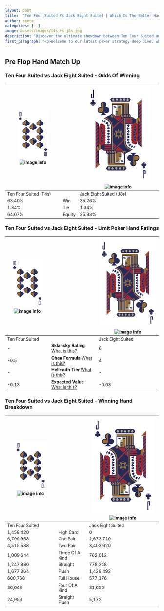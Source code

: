 ```yaml
---
layout: post
title:  "Ten Four Suited Vs Jack Eight Suited | Which Is The Better Hand In Poker? A Complete Guide"
author: reece
categories: [  ]
image: assets/images/t4s-vs-j8s.jpg
description: "Discover the ultimate showdown between Ten Four Suited and Jack Eight Suited in poker! Uncover the odds, strategies, and scenarios where one hand triumphs over the other. Get ready to up your poker game with this thrilling analysis."
first_paragraph: "<p>Welcome to our latest poker strategy deep dive, where we're pitting two distinct hands against each other in a high-stakes showdown: Ten Four Suited vs Jack Eight Suited.</p><p>In the dynamic world of poker, every decision counts, and knowing which hand holds the upper hand is key to your success at the table.</p><p>In this article, we'll dissect these two hands, explore the scenarios where one dominates the other, and equip you with the knowledge to make strategic choices that can tip the odds in your favor.</p><p>Get ready to unravel the intriguing dynamics of these poker hands and elevate your game to new heights.</p>"
---
```




[comment]: # (sp0)

## Pre Flop Hand Match Up

<div class="table hand-ratings" markdown="1"> 



### Ten Four Suited vs Jack Eight Suited - Odds Of Winning


    
| ![image info](assets/images/hand1/T.png) ![image info](assets/images/hand1/4s.png) |  | ![image info](assets/images/hand2/J.png) ![image info](assets/images/hand2/8s.png) |
| -------- | -------- | -------- |
| Ten Four Suited (T4s) |  | Jack Eight Suited (J8s) |
| 63.40% | Win | 35.26% |
| 1.34% | Tie | 1.34% |
| 64.07% | Equity | 35.93% |




[comment]: # (sp1)



### Ten Four Suited vs Jack Eight Suited - Limit Poker Hand Ratings


    
| ![image info](assets/images/hand1/T.png) ![image info](assets/images/hand1/4s.png) |  | ![image info](assets/images/hand2/J.png) ![image info](assets/images/hand2/8s.png) |
| -------- | -------- | -------- |
| Ten Four Suited |  | Jack Eight Suited |
| - | **Sklansky Rating** [What is this?](/sklansky-rating-explained) | 6 |
| -0.5 | **Chen Formula** [What is this?](/chen-formula-explained) | 4 |
| - | **Hellmuth Tier** [What is this?](/Hellmuth-tier-explained) | - |
| -0.13 | **Expected Value** [What is this?](/expected-value-explained) | -0.03 |




[comment]: # (sp2)



### Ten Four Suited vs Jack Eight Suited - Winning Hand Breakdown


    
| ![image info](assets/images/hand1/T.png) ![image info](assets/images/hand1/4s.png) |  | ![image info](assets/images/hand2/J.png) ![image info](assets/images/hand2/8s.png) |
| -------- | -------- | -------- |
| Ten Four Suited |  | Jack Eight Suited |
| 1,458,420 | High Card | 0 |
| 6,799,968 | One Pair | 2,673,720 |
| 4,515,588 | Two Pair | 3,403,620 |
| 1,009,644 | Three Of A Kind | 762,012 |
| 1,247,880 | Straight | 778,248 |
| 1,677,364 | Flush | 1,428,492 |
| 600,768 | Full House | 577,176 |
| 36,048 | Four Of A Kind | 31,656 |
| 24,956 | Straight Flush | 5,172 |




[comment]: # (sp3)



</div>

[comment]: # (sp4)



[comment]: # (sp5)

